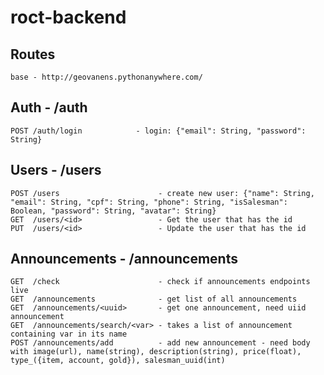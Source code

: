 # roct-backend

## Routes

    base - http://geovanens.pythonanywhere.com/

## Auth - /auth

    POST /auth/login            - login: {"email": String, "password": String}

## Users - /users

    POST /users                      - create new user: {"name": String, "email": String, "cpf": String, "phone": String, "isSalesman": Boolean, "password": String, "avatar": String}
    GET  /users/<id>                 - Get the user that has the id
    PUT  /users/<id>                 - Update the user that has the id

## Announcements - /announcements

    GET  /check                      - check if announcements endpoints live
    GET  /announcements              - get list of all announcements
    GET  /announcements/<uuid>       - get one announcement, need uiid announcement
    GET  /announcements/search/<var> - takes a list of announcement containing var in its name
    POST /announcements/add          - add new announcement - need body with image(url), name(string), description(string), price(float), type_({item, account, gold}), salesman_uuid(int)
